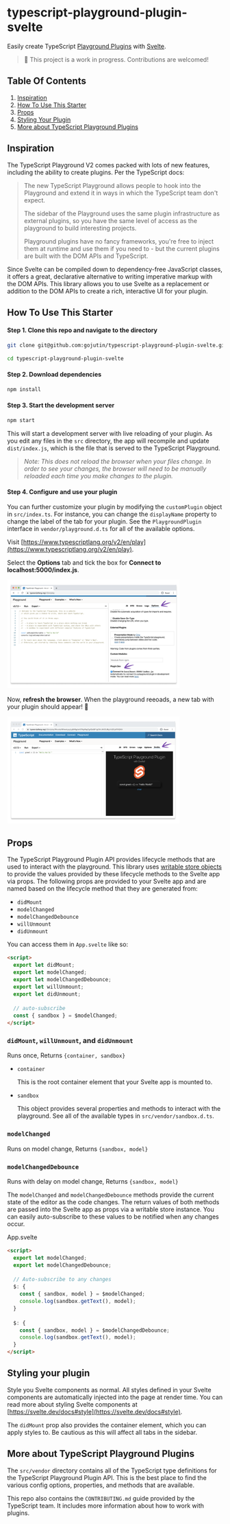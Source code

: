 # typescript-playground-plugin-svelte

Easily create TypeScript [Playground Plugins](https://www.typescriptlang.org/v2/dev/playground-plugins/) with [Svelte](https://svelte.dev/).

> 🚧 This project is a work in progress. Contributions are welcomed!

## Table Of Contents

1. [Inspiration](#inspiration)
2. [How To Use This Starter](#how-to-use-this-starter)
3. [Props](#props)
4. [Styling Your Plugin](#styling-your-plugin)
5. [More about TypeScript Playground Plugins](#more-about-typescript-playground-plugins)

## Inspiration

The TypeScript Playground V2 comes packed with lots of new features, including the ability to create plugins. Per the TypeScript docs:

> The new TypeScript Playground allows people to hook into the Playground and extend it in ways in which the TypeScript team don't expect.
>
> The sidebar of the Playground uses the same plugin infrastructure as external plugins, so you have the same level of access as the playground to build interesting projects.
>
> Playground plugins have no fancy frameworks, you're free to inject them at runtime and use them if you need to - but the current plugins are built with the DOM APIs and TypeScript.

Since Svelte can be compiled down to dependency-free JavaScript classes, it offers a great, declarative alternative to writing imperative markup with the DOM APIs. This library allows you to use Svelte as a replacement or addition to the DOM APIs to create a rich, interactive UI for your plugin.

## How To Use This Starter

#### Step 1. Clone this repo and navigate to the directory

```sh
git clone git@github.com:gojutin/typescript-playground-plugin-svelte.git
```

```sh
cd typescript-playground-plugin-svelte
```

#### Step 2. Download dependencies

```sh
npm install
```

#### Step 3. Start the development server

```sh
npm start
```

This will start a development server with live reloading of your plugin. As you edit any files in the `src` directory, the app will recompile and update `dist/index.js`, which is the file that is served to the TypeScript Playground.

> _Note: This does not reload the browser when your files change. In order to see your changes, the browser will need to be manually reloaded each time you make changes to the plugin._

#### Step 4. Configure and use your plugin

You can further customize your plugin by modifying the `customPlugin` object in `src/index.ts`. For instance, you can change the `displayName` property to change the label of the tab for your plugin. See the `PlaygroundPlugin` interface in `vendor/playground.d.ts` for all of the available options.

Visit [https://www.typescriptlang.org/v2/en/play](https://www.typescriptlang.org/v2/en/play).

Select the **Options** tab and tick the box for **Connect to localhost:5000/index.js**.

<img src="./screenshots/screenshot1.png" style="max-width: 80%;"/>

Now, **refresh the browser**. When the playground reeoads, a new tab with your plugin should appear! 🎉

<img src="./screenshots/screenshot2.png" style="max-width: 80%;"/>

## Props

The TypeScript Playground Plugin API provides lifecycle methods that are used to interact with the playground. This library uses [writable store objects](https://svelte.dev/tutorial/writable-stores) to provide the values provided by these lifecycle methods to the Svelte app via props. The following props are provided to your Svelte app and are named based on the lifecycle method that they are generated from:

- `didMount`
- `modelChanged`
- `modelChangedDebounce`
- `willUnmount`
- `didUnmount`

You can access them in `App.svelte` like so:

```html
<script>
  export let didMount;
  export let modelChanged;
  export let modelChangedDebounce;
  export let willUnmount;
  export let didUnmount;

  // auto-subscribe
  const { sandbox } = $modelChanged;
</script>
```

### `didMount`, `willUnmount`, and `didUnmount`

Runs once, Returns `{container, sandbox}`

- `container`

  This is the root container element that your Svelte app is mounted to.

- `sandbox`

  This object provides several properties and methods to interact with the playground. See all of the available types in `src/vendor/sandbox.d.ts`.

### `modelChanged`

Runs on model change, Returns `{sandbox, model}`

### `modelChangedDebounce`

Runs with delay on model change, Returns `{sandbox, model}`

The `modelChanged` and `modelChangedDebounce` methods provide the current state of the editor as the code changes. The return values of both methods are passed into the Svelte app as props via a writable store instance. You can easily auto-subscribe to these values to be notified when any changes occur.

App.svelte

```html
<script>
  export let modelChanged;
  export let modelChangedDebounce;

  // Auto-subscribe to any changes
  $: {
    const { sandbox, model } = $modelChanged;
    console.log(sandbox.getText(), model);
  }

  $: {
    const { sandbox, model } = $modelChangedDebounce;
    console.log(sandbox.getText(), model);
  }
</script>
```

## Styling your plugin

Style you Svelte components as normal. All styles defined in your Svelte components are automatically injected into the page at render time. You can read more about styling Svelte components at [https://svelte.dev/docs#style](https://svelte.dev/docs#style).

The `didMount` prop also provides the container element, which you can apply styles to. Be cautious as this will affect all tabs in the sidebar.

## More about TypeScript Playground Plugins

The `src/vendor` directory contains all of the TypeScript type definitions for the TypeScript Playground Plugin API. This is the best place to find the various config options, properties, and methods that are available.

This repo also contains the `CONTRIBUTING.md` guide provided by the TypeScript team. It includes more information about how to work with plugins.
